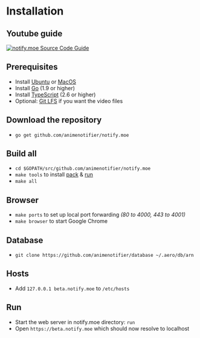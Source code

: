 # Installation

## Youtube guide

[![notify.moe Source Code Guide](https://i1.ytimg.com/vi/c6e-F51e_8w/maxresdefault.jpg)](https://www.youtube.com/watch?v=c6e-F51e_8w&amp=&t=3m42s)

## Prerequisites

* Install [Ubuntu](https://www.ubuntu.com/) or [MacOS](https://en.wikipedia.org/wiki/MacOS)
* Install [Go](https://golang.org/dl/) (1.9 or higher)
* Install [TypeScript](https://www.typescriptlang.org/) (2.6 or higher)
* Optional: [Git LFS](https://git-lfs.github.com/) if you want the video files

## Download the repository

* `go get github.com/animenotifier/notify.moe`

## Build all

* `cd $GOPATH/src/github.com/animenotifier/notify.moe`
* `make tools` to install [pack](https://github.com/aerogo/pack) & [run](https://github.com/aerogo/run)
* `make all`

## Browser

* `make ports` to set up local port forwarding *(80 to 4000, 443 to 4001)*
* `make browser` to start Google Chrome

## Database

* `git clone https://github.com/animenotifier/database ~/.aero/db/arn`

## Hosts

* Add `127.0.0.1 beta.notify.moe` to `/etc/hosts`

## Run

* Start the web server in notify.moe directory: `run`
* Open `https://beta.notify.moe` which should now resolve to localhost